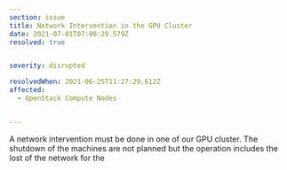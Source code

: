```yaml
---
section: issue
title: Network Intervention in the GPU Cluster
date: 2021-07-01T07:00:29.579Z
resolved: true


severity: disrupted

resolvedWhen: 2021-06-25T11:27:29.612Z
affected:
  - OpenStack Compute Nodes


---
```

A network intervention must be done in one of our GPU cluster. The shutdown of the machines are not planned but the operation includes the lost of the network for the 